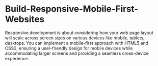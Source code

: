 # Build-Responsive-Mobile-First-Websites
Responsive development is about considering how your web page layout will scale across screen sizes on various devices like mobile, tablets, desktops. You can implement a mobile-first approach with HTML5 and CSS3, ensuring a user-friendly design for mobile devices while accommodating larger screens and providing a seamless cross-device experience.
